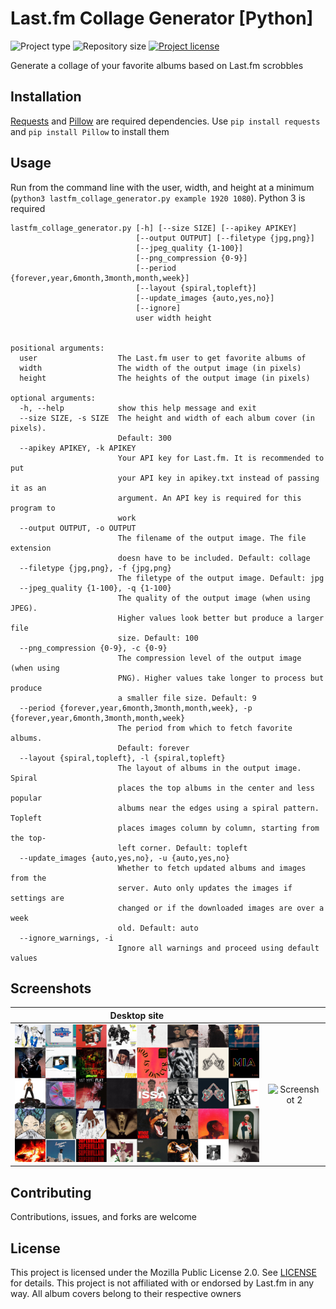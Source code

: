 # Last.fm Collage Generator [Python]
![](https://img.shields.io/badge/type-Python-blue.svg "Project type")
![](https://img.shields.io/github/repo-size/jerboa88/last.fm-collage-generator.svg "Repository size")
[![](https://img.shields.io/github/license/jerboa88/last.fm-collage-generator.svg "Project license")](LICENSE.md)


Generate a collage of your favorite albums based on Last.fm scrobbles


## Installation
[Requests](https://pypi.org/project/requests/) and [Pillow](https://pypi.org/project/Pillow/) are required dependencies. Use `pip install requests` and `pip install Pillow` to install them


## Usage
Run from the command line with the user, width, and height at a minimum (`python3 lastfm_collage_generator.py example 1920 1080`). Python 3 is required

```
lastfm_collage_generator.py [-h] [--size SIZE] [--apikey APIKEY]
                            [--output OUTPUT] [--filetype {jpg,png}]
                            [--jpeg_quality {1-100}]
                            [--png_compression {0-9}]
                            [--period {forever,year,6month,3month,month,week}]
                            [--layout {spiral,topleft}]
                            [--update_images {auto,yes,no}]
                            [--ignore]
                            user width height


positional arguments:
  user                  The Last.fm user to get favorite albums of
  width                 The width of the output image (in pixels)
  height                The heights of the output image (in pixels)

optional arguments:
  -h, --help            show this help message and exit
  --size SIZE, -s SIZE  The height and width of each album cover (in pixels).
                        Default: 300
  --apikey APIKEY, -k APIKEY
                        Your API key for Last.fm. It is recommended to put
                        your API key in apikey.txt instead of passing it as an
                        argument. An API key is required for this program to
                        work
  --output OUTPUT, -o OUTPUT
                        The filename of the output image. The file extension
                        doesn have to be included. Default: collage
  --filetype {jpg,png}, -f {jpg,png}
                        The filetype of the output image. Default: jpg
  --jpeg_quality {1-100}, -q {1-100}
                        The quality of the output image (when using JPEG).
                        Higher values look better but produce a larger file
                        size. Default: 100
  --png_compression {0-9}, -c {0-9}
                        The compression level of the output image (when using
                        PNG). Higher values take longer to process but produce
                        a smaller file size. Default: 9
  --period {forever,year,6month,3month,month,week}, -p {forever,year,6month,3month,month,week}
                        The period from which to fetch favorite albums.
                        Default: forever
  --layout {spiral,topleft}, -l {spiral,topleft}
                        The layout of albums in the output image. Spiral
                        places the top albums in the center and less popular
                        albums near the edges using a spiral pattern. Topleft
                        places images column by column, starting from the top-
                        left corner. Default: topleft
  --update_images {auto,yes,no}, -u {auto,yes,no}
                        Whether to fetch updated albums and images from the
                        server. Auto only updates the images if settings are
                        changed or if the downloaded images are over a week
                        old. Default: auto
  --ignore_warnings, -i
                        Ignore all warnings and proceed using default values
```

## Screenshots
Desktop site | &#8291;
:-:|:-:
![Screenshot 1](screenshots/ss1.jpg) | ![Screenshot 2](screenshots/ss2.jpg)


## Contributing
Contributions, issues, and forks are welcome


## License
This project is licensed under the Mozilla Public License 2.0. See [LICENSE](LICENSE) for details. This project is not affiliated with or endorsed by Last.fm in any way. All album covers belong to their respective owners
